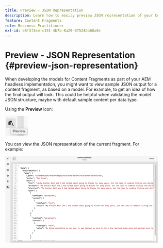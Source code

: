 ```yaml
---
title: Preview - JSON Representation
description: Learn how to easily preview JSON representation of your Content Fragments when implementing your AEM headless solution.
feature: Content Fragments
role: Business Practitioner
exl-id: e5f3f3ee-c191-4b7b-8a29-67524bb68a8e
---
```

# Preview - JSON Representation {#preview-json-representation}

When developing the models for Content Fragments as part of your AEM headless implementation, you might want to view sample JSON output for a content fragment, as based on a model. For example, to get an idea of how the final output will look. This could be helpful when validating the model JSON structure, maybe with default sample content per data type.

Using the **Preview** icon:

![Content Fragment Editor - Preview tab](assets/cfm-preview-01.png)

You can view the JSON representation of the current fragment. For example:

![Content Fragment Editor - Preview of a Fragment](assets/cfm-preview-02.png)
